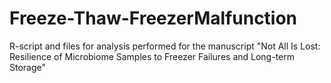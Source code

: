 # Freeze-Thaw-FreezerMalfunction
R-script and files for analysis performed for the manuscript "Not All Is Lost: Resilience of Microbiome Samples to Freezer Failures and Long-term Storage"
